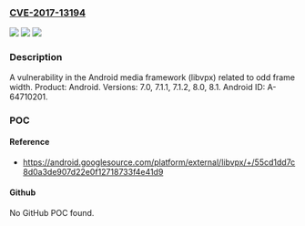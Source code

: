 ### [CVE-2017-13194](https://cve.mitre.org/cgi-bin/cvename.cgi?name=CVE-2017-13194)
![](https://img.shields.io/static/v1?label=Product&message=Android&color=blue)
![](https://img.shields.io/static/v1?label=Version&message=n%2Fa&color=blue)
![](https://img.shields.io/static/v1?label=Vulnerability&message=Other&color=brighgreen)

### Description

A vulnerability in the Android media framework (libvpx) related to odd frame width. Product: Android. Versions: 7.0, 7.1.1, 7.1.2, 8.0, 8.1. Android ID: A-64710201.

### POC

#### Reference
- https://android.googlesource.com/platform/external/libvpx/+/55cd1dd7c8d0a3de907d22e0f12718733f4e41d9

#### Github
No GitHub POC found.

